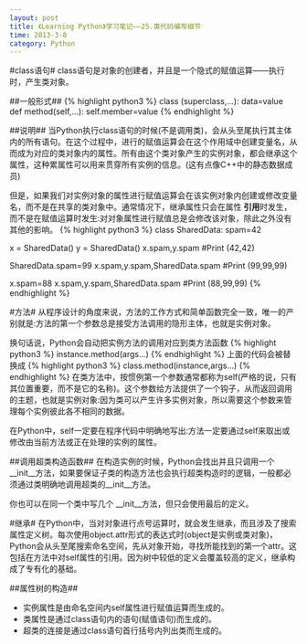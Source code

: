 ```yaml
---
layout: post
title: 《Learning Python》学习笔记——25.类代码编写细节
time: 2013-3-8
category: Python
---
```


#class语句#
class语句是对象的创建者，并且是一个隐式的赋值运算——执行时，产生类对象。

##一般形式##
{% highlight python3 %}
class <name>(superclass,...):
    data=value
    def method(self,...):
      self.member=value
{% endhighlight %}

##说明##
当Python执行class语句的时候(不是调用类)，会从头至尾执行其主体内的所有语句。在这个过程中，进行的赋值运算会在这个作用域中创建变量名，从而成为对应的类对象内的属性。所有由这个类对象产生的实例对象，都会继承这个属性，这种累属性可以用来贯穿所有实例的信息。(这有点像C++中的静态数据成员)

但是，如果我们对实例对象的属性进行赋值运算会在该实例对象内创建或修改变量名，而不是在共享的类对象中。通常情况下，继承属性只会在属性 **引用**时发生，而不是在赋值运算时发生:对对象属性进行赋值总是会修改该对象，除此之外没有其他的影响。
{% highlight python3 %}
class SharedData:
    spam=42

x = SharedData()
y = SharedData()
x.spam,y.spam                      #Print (42,42)

SharedData.spam=99
x.spam,y.spam,SharedData.spam      #Print (99,99,99)

x.spam=88
x.spam,y.spam,SharedData.spam      #Print (88,99,99)
{% endhighlight %}

#方法#
从程序设计的角度来说，方法的工作方式和简单函数完全一致，唯一的产别就是:方法的第一个参数总是接受方法调用的隐形主体，也就是实例对象。

换句话说，Python会自动把实例方法的调用对应到类方法函数
{% highlight python3 %}
instance.method(args...)
{% endhighlight %}
上面的代码会被替换成
{% highlight python3 %}
class.method(instance,args...)
{% endhighlight %}
在类方法中，按惯例第一个参数通常都称为self(严格的说，只有其位置重要，而不是它的名称)。这个参数给方法提供了一个钩子，从而返回调用的主题，也就是实例对象:因为类可以产生许多实例对象，所以需要这个参数来管理每个实例彼此各不相同的数据。

在Python中，self一定要在程序代码中明确地写出:方法一定要通过self来取出或修改由当前方法或正在处理的实例的属性。

##调用超类构造函数##
在构造实例的时候，Python会找出并且只调用一个\_\_init\_\_方法，如果要保证子类的构造方法也会执行超类构造时的逻辑，一般都必须通过类明确地调用超类的\_\_init\_\_方法。

你也可以在同一个类中写几个 \_\_init\_\_方法，但只会使用最后的定义。

#继承#
在Python中，当对对象进行点号运算时，就会发生继承，而且涉及了搜索属性定义树。每次使用object.attr形式的表达式时(object是实例或类对象)，Python会从头至尾搜索命名空间，先从对象开始，寻找所能找到的第一个attr。这包括在方法中对self属性的引用。因为树中较低的定义会覆盖较高的定义，继承构成了专有化的基础。

##属性树的构造##

- 实例属性是由命名空间内self属性进行赋值运算而生成的。
- 类属性是通过class语句内的语句(赋值语句)而生成的。
- 超类的连接是通过class语句首行括号内列出类而生成的。

